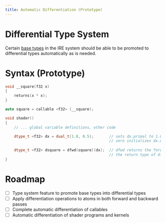 ```yaml
---
title: Automatic Differentiation (Prototype)
---
```


# Differential Type System

Certain [base types](types.md) in the IRE system should be able to be promoted to differential types automatically as is needed.

# Syntax (Prototype)

```cpp
void __square(f32 x)
{
	returns(x * x);
}

auto square = callable <f32> (__square);

void shader()
{
	// ... global variable definitions, other code

	dtype_t <f32> dx = dual_t(1.0, 0.5);       // sets dx.primal to 1.0
	                                           // zero initializes dx.dual to 0.5
	
	dtype_t <f32> dsquare = dfwd(square)(dx);  // dfwd returns the forward derivative of square
	                                           // the return type of dfwd(square) is the differential type of f32
}
```

# Roadmap

- [ ] Type system feature to promote base types into differential types
- [ ] Apply differentiation operations to atoms in both forward and backward passes
- [ ] Complete automatic differentiation of callables
- [ ] Automatic differentiation of shader programs and kernels